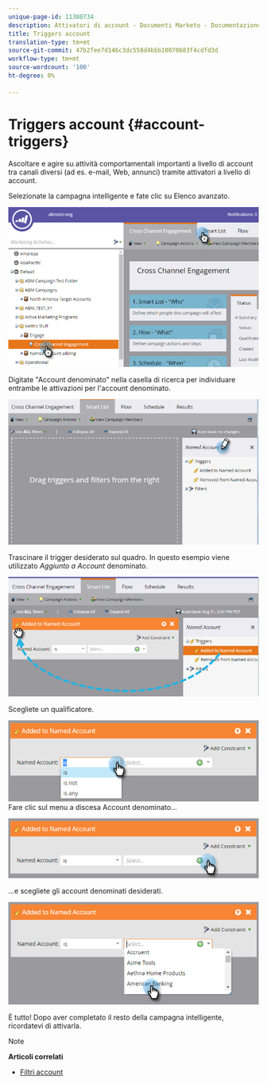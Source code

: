 ```yaml
---
unique-page-id: 11380734
description: Attivatori di account - Documenti Marketo - Documentazione di prodotto
title: Triggers account
translation-type: tm+mt
source-git-commit: 47b2fee7d146c3dc558d4bbb10070683f4cdfd3d
workflow-type: tm+mt
source-wordcount: '100'
ht-degree: 0%

---
```



# Triggers account {#account-triggers}

Ascoltare e agire su attività comportamentali importanti a livello di account tra canali diversi (ad es. e-mail, Web, annunci) tramite attivatori a livello di account.

Selezionate la campagna intelligente e fate clic su Elenco avanzato.

![](assets/one-1.png)

Digitate &quot;Account denominato&quot; nella casella di ricerca per individuare entrambe le attivazioni per l&#39;account denominato.

![](assets/two-1.png)

Trascinare il trigger desiderato sul quadro. In questo esempio viene utilizzato *Aggiunto a Account* denominato.

![](assets/three-1.png)

Scegliete un qualificatore.

![](assets/four-1.png)\
Fare clic sul menu a discesa Account denominato...

![](assets/five-1.png)

...e scegliete gli account denominati desiderati.

![](assets/six-1.png)

È tutto! Dopo aver completato il resto della campagna intelligente, ricordatevi di attivarla.

>[!NOTE]
>
>**Articoli correlati**
>
>* [Filtri account](account-filters.md)

>



